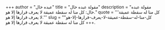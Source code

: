 +++
author = "عبده خال"
title = "مقولة عبده خال"
description = "مقولة عبده خال: كل منا له سقطة عميقة لا يعرف قرارها إلا هو."
quote = '''كل منا له سقطة عميقة لا يعرف قرارها إلا هو.''' 
slug = "كل-منا-له-سقطة-عميقة-لا-يعرف-قرارها-إلا-هو"
+++
كل منا له سقطة عميقة لا يعرف قرارها إلا هو.
